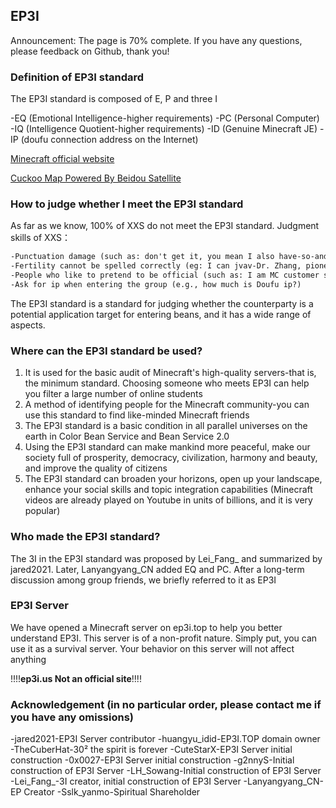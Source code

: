 ## EP3I

Announcement: The page is 70% complete. If you have any questions, please feedback on Github, thank you!

### Definition of EP3I standard

The EP3I standard is composed of E, P and three I


-EQ (Emotional Intelligence-higher requirements)
-PC (Personal Computer)
-IQ (Intelligence Quotient-higher requirements)
-ID (Genuine Minecraft JE)
-IP (doufu connection address on the Internet)

[Minecraft official website](https://minecraft.net)

[Cuckoo Map Powered By Beidou Satellite](https://map.ubb.asia)

### How to judge whether I meet the EP3I standard

As far as we know, 100% of XXS do not meet the EP3I standard. Judgment skills of XXS：


```markdown
-Punctuation damage (such as: don't get it, you mean I also have-so-and-so's classic quotes)
-Fertility cannot be spelled correctly (eg: I can jvav-Dr. Zhang, pioneer of human technological advancement)
-People who like to pretend to be official (such as: I am MC customer service, believe it or not, I will call your number-excerpted from a pupil met by an up in bilibili)
-Ask for ip when entering the group (e.g., how much is Doufu ip?)

```


The EP3I standard is a standard for judging whether the counterparty is a potential application target for entering beans, and it has a wide range of aspects.

### Where can the EP3I standard be used?

1. It is used for the basic audit of Minecraft's high-quality servers-that is, the minimum standard. Choosing someone who meets EP3I can help you filter a large number of online students
2. A method of identifying people for the Minecraft community-you can use this standard to find like-minded Minecraft friends
3. The EP3I standard is a basic condition in all parallel universes on the earth in Color Bean Service and Bean Service 2.0
4. Using the EP3I standard can make mankind more peaceful, make our society full of prosperity, democracy, civilization, harmony and beauty, and improve the quality of citizens
5. The EP3I standard can broaden your horizons, open up your landscape, enhance your social skills and topic integration capabilities (Minecraft videos are already played on Youtube in units of billions, and it is very popular)

### Who made the EP3I standard?

The 3I in the EP3I standard was proposed by Lei_Fang_ and summarized by jared2021. Later, Lanyangyang_CN added EQ and PC. After a long-term discussion among group friends, we briefly referred to it as EP3I

### EP3I Server

We have opened a Minecraft server on ep3i.top to help you better understand EP3I. This server is of a non-profit nature. Simply put, you can use it as a survival server.
Your behavior on this server will not affect anything

!!!!**ep3i.us Not an official site**!!!!
### Acknowledgement (in no particular order, please contact me if you have any omissions)

-jared2021-EP3I Server contributor
-huangyu_idid-EP3I.TOP domain owner
-TheCuberHat-30² the spirit is forever
-CuteStarX-EP3I Server initial construction
-0x0027-EP3I Server initial construction
-g2nnyS-Initial construction of EP3I Server
-LH_Sowang-Initial construction of EP3I Server
-Lei_Fang_-3I creator, initial construction of EP3I Server
-Lanyangyang_CN-EP Creator
-Sslk_yanmo-Spiritual Shareholder
